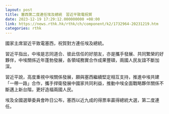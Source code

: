 ```yaml
---
layout: post
title: 塞西第二度連任埃及總統　習近平致電祝賀
date: 2023-12-19 17:29:12.000000000 +08:00
link: https://news.rthk.hk/rthk/ch/component/k2/1732964-20231219.htm
categories: rthk
---
```


國家主席習近平致電塞西，祝賀對方連任埃及總統。

習近平指出，中埃是志同道合、彼此信任的好朋友，亦是攜手發展、共同繁榮的好夥伴，中埃關係近年蓬勃發展，各領域務實合作成果豐碩，兩國人民友誼不斷加深。

習近平說，高度重視中埃關係發展，願與塞西繼續堅定相互支持，推進中埃共建「一帶一路」合作，攜手捍衛發展中國家共同利益，推動中埃全面戰略夥伴關係不斷邁上新台階，更好造福兩國人民。

埃及全國選舉委員會昨日公布，塞西以近九成的得票率贏得總統大選，第二度連任。
